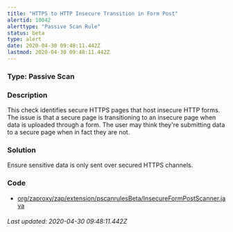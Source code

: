```yaml
---
title: "HTTPS to HTTP Insecure Transition in Form Post"
alertid: 10042
alerttype: "Passive Scan Rule"
status: beta
type: alert
date: 2020-04-30 09:48:11.442Z
lastmod: 2020-04-30 09:48:11.442Z
---
```

### Type: Passive Scan

### Description
This check identifies secure HTTPS pages that host insecure HTTP forms. The issue is that a secure page is transitioning to an insecure page when data is uploaded through a form. The user may think they're submitting data to a secure page when in fact they are not.

### Solution

Ensure sensitive data is only sent over secured HTTPS channels.

### Code

 * [org/zaproxy/zap/extension/pscanrulesBeta/InsecureFormPostScanner.java](https://github.com/zaproxy/zap-extensions/blob/master/addOns/pscanrulesBeta/src/main/java/org/zaproxy/zap/extension/pscanrulesBeta/InsecureFormPostScanner.java)

###### Last updated: 2020-04-30 09:48:11.442Z
